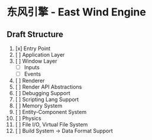 # 东风引擎 - East Wind Engine

## Draft Structure
1. [x] Entry Point
2. [ ] Application Layer
3. [ ] Window Layer
    - [ ] Inputs
    - [ ] Events
4. [ ] Renderer
5. [ ] Render API Abstractions
6. [ ] Debugging Support
7. [ ] Scripting Lang Support
8. [ ] Memory System
9. [ ] Entity-Component System
10. [ ] Physics
11. [ ] File I/O, Virtual File System
12. [ ] Build System -> Data Format Support
